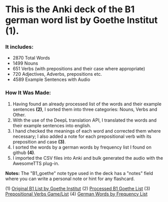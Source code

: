 # This is the Anki deck of the B1 german word list by Goethe Institut **(1)**.

### It includes:

- 2870 Total Words
- 1499 Nouns
- 651 Verbs (with prepositions and their case where appropriate)
- 720 Adjectives, Adverbs, prepositions etc.
- 4589 Example Sentences with Audio

### How It Was Made:

1. Having found an already processed list of the words and their example sentences **(2)**, I sorted them into three categories: Nouns, Verbs and Other.
2. With the use of the DeepL translation API, I translated the words and their example sentences into english.
3. I hand checked the meanings of each word and corrected them where necessary; I also added a note for each prepositional verb with its preposition and case **(3)**.
4. I sorted the words by a german words by frequency list I found on github **(4)**.
5. I imported the CSV files into Anki and bulk generated the audio with the AwesomeTTS plug-in.

**Notes:** The "B1_goethe" note type used in the deck has a "notes" field where you can write a personal note or hint for any flashcard.

(1) [Original B1 List by Goethe Institut](https://www.goethe.de/pro/relaunch/prf/en/Goethe-Zertifikat_B1_Wortliste.pdf)
(2) [Processed B1 Goethe List](https://www.reddit.com/r/German/comments/18fa8r9/goethe_b1_wordlist_as_a_csv_or_html_table)
(3) [Prepositional Verbs Game/List](http://deutsch.ie/german-grammar/german-exercises/german-verbs/game-verbs-with-prepositions)
(4) [German Words by Frequency List](https://github.com/hermitdave/FrequencyWords/blob/master/content/2018/de/de_50k.txt)

